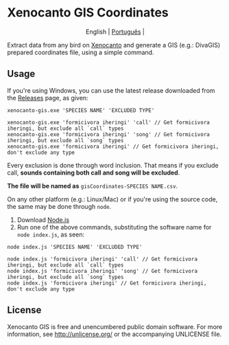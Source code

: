 # Xenocanto GIS Coordinates

<p align="center">
  <span>English</span> |
  <a href="https://github.com/pablohildo/xenocanto-gis/tree/master/lang/portuguese#xenocanto-gis-coordinates">Português</a> |
</p>

Extract data from any bird on [Xenocanto](https://www.xeno-canto.org) and generate a GIS (e.g.: DivaGIS) prepared coordinates file, using a simple command.

## Usage

If you're using Windows, you can use the latest release downloaded from the [Releases](https://github.com/nexe/nexe/releases/) page, as given:
```
xenocanto-gis.exe 'SPECIES NAME' 'EXCLUDED TYPE'

xenocanto-gis.exe 'formicivora iheringi' 'call' // Get formicivora iheringi, but exclude all `call` types
xenocanto-gis.exe 'formicivora iheringi' 'song' // Get formicivora iheringi, but exclude all `song` types
xenocanto-gis.exe 'formicivora iheringi' // Get formicivora iheringi, don't exclude any type
```
Every exclusion is done through word inclusion. That means if you exclude call, **sounds containing both call and song will be excluded**.

**The file will be named as** `gisCoordinates-SPECIES NAME.csv`.

On any other platform (e.g.: Linux/Mac) or if you're using the source code, the same may be done through `node`.

1. Download [Node.js](https://nodejs.org/en/download/)
2. Run one of the above commands, substituting the software name for `node index.js`, as seen:

```
node index.js 'SPECIES NAME' 'EXCLUDED TYPE'

node index.js 'formicivora iheringi' 'call' // Get formicivora iheringi, but exclude all `call` types
node index.js 'formicivora iheringi' 'song' // Get formicivora iheringi, but exclude all `song` types
node index.js 'formicivora iheringi' // Get formicivora iheringi, don't exclude any type
```

## License

Xenocanto GIS is free and unencumbered public domain software. For more information, see http://unlicense.org/ or the accompanying UNLICENSE file.
